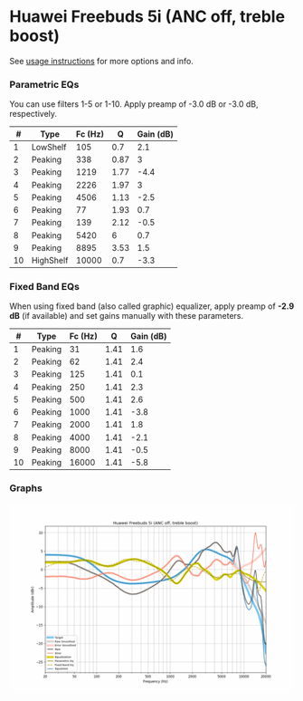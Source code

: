 # Huawei Freebuds 5i (ANC off, treble boost)
See [usage instructions](https://github.com/jaakkopasanen/AutoEq#usage) for more options and info.

### Parametric EQs
You can use filters 1-5 or 1-10. Apply preamp of -3.0 dB or -3.0 dB, respectively.

|   # | Type      |   Fc (Hz) |    Q |   Gain (dB) |
|-----|-----------|-----------|------|-------------|
|   1 | LowShelf  |       105 | 0.7  |         2.1 |
|   2 | Peaking   |       338 | 0.87 |         3   |
|   3 | Peaking   |      1219 | 1.77 |        -4.4 |
|   4 | Peaking   |      2226 | 1.97 |         3   |
|   5 | Peaking   |      4506 | 1.13 |        -2.5 |
|   6 | Peaking   |        77 | 1.93 |         0.7 |
|   7 | Peaking   |       139 | 2.12 |        -0.5 |
|   8 | Peaking   |      5420 | 6    |         0.7 |
|   9 | Peaking   |      8895 | 3.53 |         1.5 |
|  10 | HighShelf |     10000 | 0.7  |        -3.3 |

### Fixed Band EQs
When using fixed band (also called graphic) equalizer, apply preamp of **-2.9 dB** (if available) and set gains manually with these parameters.

|   # | Type    |   Fc (Hz) |    Q |   Gain (dB) |
|-----|---------|-----------|------|-------------|
|   1 | Peaking |        31 | 1.41 |         1.6 |
|   2 | Peaking |        62 | 1.41 |         2.4 |
|   3 | Peaking |       125 | 1.41 |         0.1 |
|   4 | Peaking |       250 | 1.41 |         2.3 |
|   5 | Peaking |       500 | 1.41 |         2.6 |
|   6 | Peaking |      1000 | 1.41 |        -3.8 |
|   7 | Peaking |      2000 | 1.41 |         1.8 |
|   8 | Peaking |      4000 | 1.41 |        -2.1 |
|   9 | Peaking |      8000 | 1.41 |        -0.5 |
|  10 | Peaking |     16000 | 1.41 |        -5.8 |

### Graphs
![](./Huawei%20Freebuds%205i%20(ANC%20off,%20treble%20boost).png)
